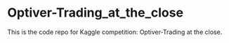 # Optiver-Trading_at_the_close
This is the code repo for Kaggle competition: Optiver-Trading at the close.
